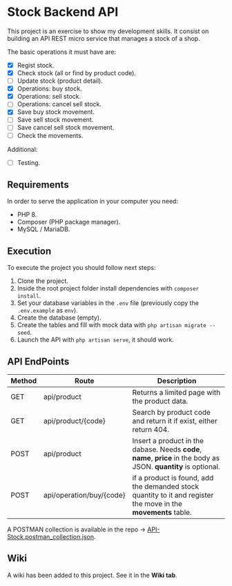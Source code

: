 # Stock Backend API

This project is an exercise to show my development skills. It consist on building an API REST micro service that manages a stock of a shop.

The basic operations it must have are:

- [x] Regist stock.
- [x] Check stock (all or find by product code).
- [ ] Update stock (product detail).
- [x] Operations: buy stock.
- [x] Operations: sell stock.
- [ ] Operations: cancel sell stock.
- [x] Save buy stock movement.
- [ ] Save sell stock movement.
- [ ] Save cancel sell stock movement.
- [ ] Check the movements.

Additional:

- [ ] Testing.

## Requirements

In order to serve the application in your computer you need:

- PHP 8.
- Composer (PHP package manager).
- MySQL / MariaDB.

## Execution

To execute the project you should follow next steps:

1. Clone the project.
2. Inside the root project folder install dependencies with `composer install`.
3. Set your database variables in the `.env` file (previously copy the `.env.example` as `env`).
4. Create the database (empty).
5. Create the tables and fill with mock data with `php artisan migrate --seed`.
6. Launch the API with `php artisan serve`, it should work.

## API EndPoints

Method  | Route | Description
------------- | ------------- | -------------
GET | api/product | Returns a limited page with the product data.
GET | api/product/{code}  | Search by product code and return it if exist, either return 404.
POST | api/product | Insert a product in the dabase. Needs **code**, **name**, **price** in the body as JSON. **quantity** is optional.
POST | api/operation/buy/{code} | if a product is found, add the demanded stock quantity to it and register the move in the **movements** table.

A POSTMAN collection is available in the repo -> [API-Stock.postman_collection.json](API-Stock.postman_collection.json).

## Wiki

A wiki has been added to this project. See it in the **Wiki tab**.
